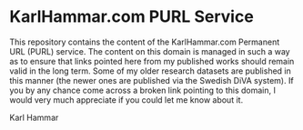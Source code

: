 # KarlHammar.com PURL Service

This repository contains the content of the KarlHammar.com Permanent URL (PURL) service. The content on this domain is managed in such a way as to ensure that links pointed here from my published works should remain valid in the long term. Some of my older research datasets are published in this manner (the newer ones are published via the Swedish DiVA system). If you by any chance come across a broken link pointing to this domain, I would very much appreciate if you could let me know about it.

Karl Hammar
